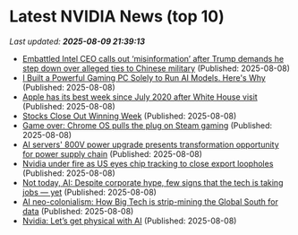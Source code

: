# Latest NVIDIA News (top 10)
_Last updated: **2025-08-09 21:39:13**_

- [Embattled Intel CEO calls out ‘misinformation’ after Trump demands he step down over alleged ties to Chinese military](https://nypost.com/2025/08/08/business/intel-ceo-lip-bu-tan-calls-out-misinformation-after-trump-demands-he-step-down-on-reported-ties-to-chinese-military/) (Published: 2025-08-08)
- [I Built a Powerful Gaming PC Solely to Run AI Models. Here's Why](https://www.cnet.com/tech/services-and-software/i-built-a-powerful-gaming-pc-solely-to-run-ai-models-heres-why/) (Published: 2025-08-08)
- [Apple has its best week since July 2020 after White House visit](https://www.cnbc.com/2025/08/08/apple-has-best-week-since-july-2020-after-tim-cooks-white-house-visit.html) (Published: 2025-08-08)
- [Stocks Close Out Winning Week](https://www.newser.com/story/373257/stocks-close-out-winning-week.html) (Published: 2025-08-08)
- [Game over: Chrome OS pulls the plug on Steam gaming](https://www.androidauthority.com/steam-chromebook-3585553/) (Published: 2025-08-08)
- [AI servers' 800V power upgrade presents transformation opportunity for power supply chain](https://www.digitimes.com/news/a20250806PD216/power-supply-nvidia-ai-server-aidc-electricity.html) (Published: 2025-08-08)
- [Nvidia under fire as US eyes chip tracking to close export loopholes](https://www.digitimes.com/news/a20250807PD240/nvidia-us-china-trade-war-government-chips-security.html) (Published: 2025-08-08)
- [Not today, AI: Despite corporate hype, few signs that the tech is taking jobs — yet](https://www.nbcnews.com/business/business-news/how-ai-changes-the-job-market-what-to-know-rcna223246) (Published: 2025-08-08)
- [AI neo-colonialism: How Big Tech is strip-mining the Global South for data](https://www.rt.com/news/622658-ai-neo-colonialism-data/) (Published: 2025-08-08)
- [Nvidia: Let’s get physical with AI](https://siliconangle.com/2025/08/08/nvidia-lets-get-physical-ai/) (Published: 2025-08-08)
